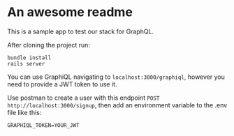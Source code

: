 # An awesome readme

This is a sample app to test our stack for GraphQL.

After cloning the project run:

```
bundle install
rails server
```

You can use GraphiQL navigating to `localhost:3000/graphiql`, however you need to provide a JWT token to use it.

Use postman to create a user with this endpoint `POST http://localhost:3000/signup`, then add an environment variable to the .env file like this:

```
GRAPHIQL_TOKEN=YOUR_JWT
```
